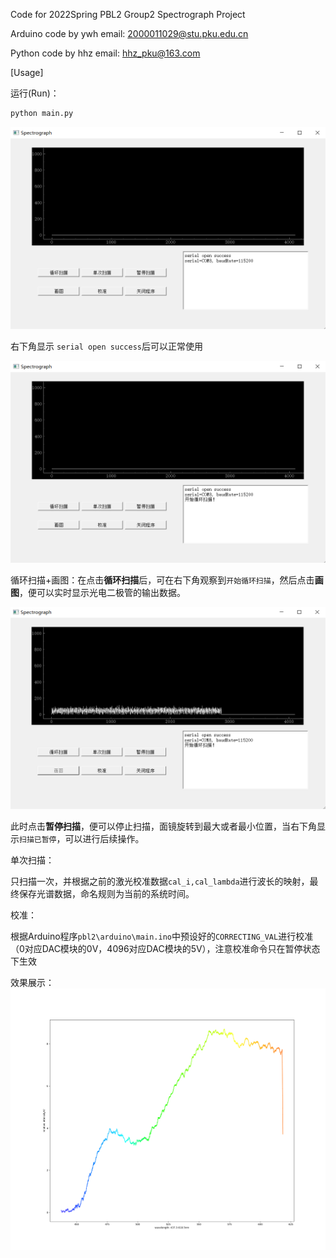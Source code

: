 Code for 2022Spring PBL2 Group2 Spectrograph Project

Arduino code by ywh
    email: 2000011029@stu.pku.edu.cn
    
Python code by hhz 
    email: hhz_pku@163.com

[Usage]

运行(Run)：

```bash
python main.py
```

![MainGUI](https://github.com/riverback/2022Spring-PBL2-Spectrograph/blob/main/images/MainGUI.png)

右下角显示 `serial open success`后可以正常使用

![start_scan](https://github.com/riverback/2022Spring-PBL2-Spectrograph/blob/main/images/start_scan.png)

循环扫描+画图：在点击**循环扫描**后，可在右下角观察到`开始循环扫描`，然后点击**画图**，便可以实时显示光电二极管的输出数据。

![Circular scan](https://github.com/riverback/2022Spring-PBL2-Spectrograph/blob/main/images/cycle_scan.png)

此时点击**暂停扫描**，便可以停止扫描，面镜旋转到最大或者最小位置，当右下角显示`扫描已暂停`，可以进行后续操作。



单次扫描：

只扫描一次，并根据之前的激光校准数据`cal_i,cal_lambda`进行波长的映射，最终保存光谱数据，命名规则为当前的系统时间。



校准：

根据Arduino程序`pbl2\arduino\main.ino`中预设好的`CORRECTING_VAL`进行校准（0对应DAC模块的0V，4096对应DAC模块的5V），注意校准命令只在暂停状态下生效

效果展示：
![Sample](https://github.com/riverback/2022Spring-PBL2-Spectrograph/blob/main/images/sample.png)